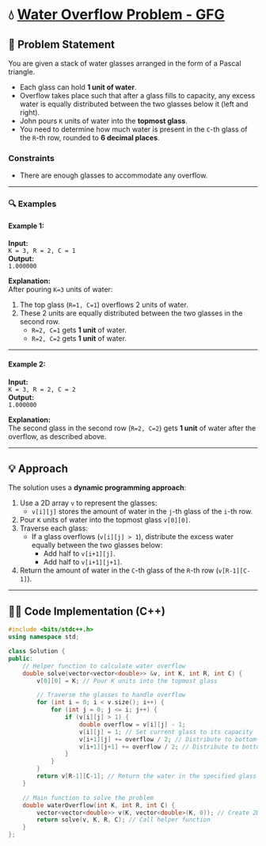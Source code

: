 # 💧 [Water Overflow Problem - GFG](https://practice.geeksforgeeks.org/problems/water-overflow2431/1)

## 📜 Problem Statement

You are given a stack of water glasses arranged in the form of a Pascal triangle.  

- Each glass can hold **1 unit of water**.
- Overflow takes place such that after a glass fills to capacity, any excess water is equally distributed between the two glasses below it (left and right).
- John pours `K` units of water into the **topmost glass**.  
- You need to determine how much water is present in the `C`-th glass of the `R`-th row, rounded to **6 decimal places**.

### Constraints
- There are enough glasses to accommodate any overflow.

---

### 🔍 Examples

#### Example 1:
**Input:**  
`K = 3, R = 2, C = 1`  
**Output:**  
`1.000000`  

**Explanation:**  
After pouring `K=3` units of water:  
1. The top glass (`R=1, C=1`) overflows 2 units of water.  
2. These 2 units are equally distributed between the two glasses in the second row.  
   - `R=2, C=1` gets **1 unit** of water.  
   - `R=2, C=2` gets **1 unit** of water.  

---

#### Example 2:
**Input:**  
`K = 3, R = 2, C = 2`  
**Output:**  
`1.000000`  

**Explanation:**  
The second glass in the second row (`R=2, C=2`) gets **1 unit** of water after the overflow, as described above.

---

## 💡 Approach

The solution uses a **dynamic programming approach**:
1. Use a 2D array `v` to represent the glasses:
   - `v[i][j]` stores the amount of water in the `j`-th glass of the `i`-th row.
2. Pour `K` units of water into the topmost glass `v[0][0]`.
3. Traverse each glass:
   - If a glass overflows (`v[i][j] > 1`), distribute the excess water equally between the two glasses below:
     - Add half to `v[i+1][j]`.
     - Add half to `v[i+1][j+1]`.
4. Return the amount of water in the `C`-th glass of the `R`-th row (`v[R-1][C-1]`).

---

## 👨‍💻 Code Implementation (C++)

```cpp
#include <bits/stdc++.h>
using namespace std;

class Solution {
public:
    // Helper function to calculate water overflow
    double solve(vector<vector<double>> &v, int K, int R, int C) {
        v[0][0] = K; // Pour K units into the topmost glass

        // Traverse the glasses to handle overflow
        for (int i = 0; i < v.size(); i++) {
            for (int j = 0; j <= i; j++) {
                if (v[i][j] > 1) {
                    double overflow = v[i][j] - 1;
                    v[i][j] = 1; // Set current glass to its capacity
                    v[i+1][j] += overflow / 2; // Distribute to bottom-left glass
                    v[i+1][j+1] += overflow / 2; // Distribute to bottom-right glass
                }
            }
        }
        return v[R-1][C-1]; // Return the water in the specified glass
    }

    // Main function to solve the problem
    double waterOverflow(int K, int R, int C) {
        vector<vector<double>> v(K, vector<double>(K, 0)); // Create 2D array for glasses
        return solve(v, K, R, C); // Call helper function
    }
};
